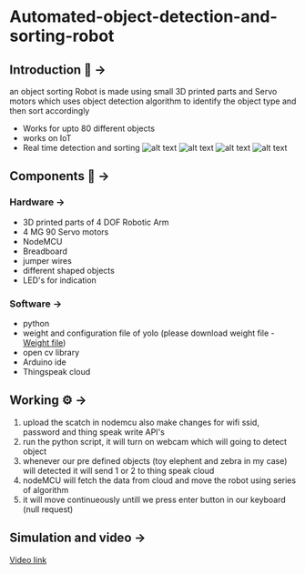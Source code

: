 # Automated-object-detection-and-sorting-robot
 ## Introduction :rocket: &#8594; ##
an object sorting Robot is made using small 3D printed parts and Servo motors which uses object detection algorithm to identify the object type and then sort accordingly
- Works for upto 80 different objects
- works on IoT
- Real time detection and sorting
![alt text](https://d2t1xqejof9utc.cloudfront.net/screenshots/pics/c0e5f0d4ec5d133fbe3688b8ac6d9976/large.png) 
![alt text](https://d2t1xqejof9utc.cloudfront.net/screenshots/pics/88b4a7b5143113807b57a064004cae8d/large.png)
![alt text](https://github.com/arpitpatawat/Automated-object-detection-and-sorting-robot/blob/main/Picture1.png)
![alt text](https://github.com/arpitpatawat/Automated-object-detection-and-sorting-robot/blob/main/Picture2.png)

## Components :robot: &#8594; ##
 ### Hardware &#8594; ###
 - 3D printed parts of 4 DOF Robotic Arm
 - 4 MG 90 Servo motors
 - NodeMCU
 - Breadboard
 - jumper wires
 - different shaped objects
 - LED's for indication
 ### Software &#8594; ###
 - python
 - weight and configuration file of yolo (please download weight file - [Weight file](https://pjreddie.com/media/files/yolov3.weights))
 - open cv library
 - Arduino ide
 - Thingspeak cloud
 
## Working :gear: &#8594; ##
1. upload the scatch in nodemcu also make changes for wifi ssid, password and thing speak write API's
2. run the python script, it will turn on webcam which will going to detect object
3. whenever our pre defined objects (toy elephent and zebra in my case) will detected it will send 1 or 2 to thing speak cloud
4. nodeMCU will fetch the data from cloud and move the robot using series of algorithm
5. it will move continueously untill we press enter button in our keyboard (null request)
 
## Simulation and video  &#8594; ##
 [Video link](https://drive.google.com/file/d/1TF6mAdieY1y7LwcNcP_3ViE0T7ZFZaRc/view?usp=sharing)
